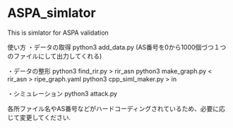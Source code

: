 # ASPA_simlator
This is simlator for ASPA validation

使い方
・データの取得
  python3 add_data.py
  (AS番号を0から1000個づつ１つのファイルにして出力してくれる)
  
・データの整形
  python3 find_rir.py > rir_asn
  python3 make_graph.py < rir_asn > ripe_graph.yaml
  python3 cpp_siml_maker.py > in
  
・シミュレーション
  python3 attack.py
  
各所ファイル名やAS番号などがハードコーディングされているため、必要に応じて変更してください.
